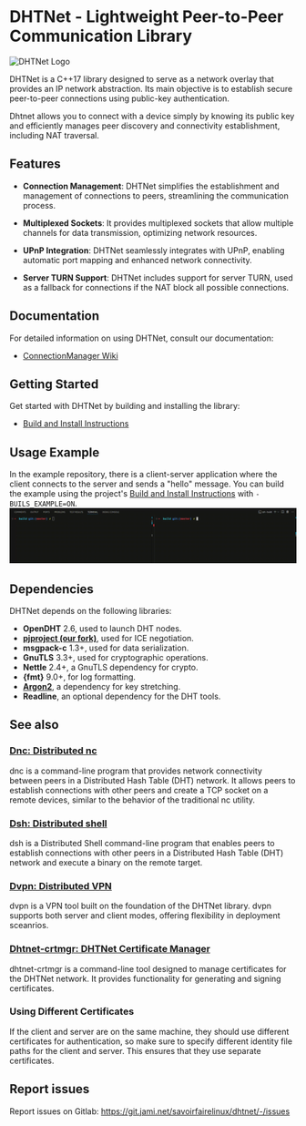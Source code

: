 # DHTNet - Lightweight Peer-to-Peer Communication Library

![DHTNet Logo]()

DHTNet is a C++17 library designed to serve as a network overlay that provides an IP network abstraction. Its main objective is to establish secure peer-to-peer connections using public-key authentication.

Dhtnet allows you to connect with a device simply by knowing its public key and efficiently manages peer discovery and connectivity establishment, including NAT traversal.

## Features

- **Connection Management**: DHTNet simplifies the establishment and management of connections to peers, streamlining the communication process.

- **Multiplexed Sockets**: It provides multiplexed sockets that allow multiple channels for data transmission, optimizing network resources.

- **UPnP Integration**: DHTNet seamlessly integrates with UPnP, enabling automatic port mapping and enhanced network connectivity.

- **Server TURN Support**: DHTNet includes support for server TURN, used as a fallback for connections if the NAT block all possible connections.


## Documentation

For detailed information on using DHTNet, consult our documentation:

- [ConnectionManager Wiki](https://docs.jami.net/en_US/developer/jami-concepts/connection-manager.html)


## Getting Started

Get started with DHTNet by building and installing the library:

- [Build and Install Instructions](BUILD.md)

## Usage Example
In the example repository, there is a client-server application where the client connects to the server and sends a "hello" message.
You can build the example using the project's [Build and Install Instructions](BUILD.md) with `-BUILS_EXAMPLE=ON`.
![Demo](example/client-server_dhtnet.gif)

## Dependencies

DHTNet depends on the following libraries:

- **OpenDHT** 2.6, used to launch DHT nodes.
- **[pjproject (our fork)](https://github.com/savoirfairelinux/pjproject)**, used for ICE negotiation.
- **msgpack-c** 1.3+, used for data serialization.
- **GnuTLS** 3.3+, used for cryptographic operations.
- **Nettle** 2.4+, a GnuTLS dependency for crypto.
- **{fmt}** 9.0+, for log formatting.
- **[Argon2](https://github.com/P-H-C/phc-winner-argon2)**, a dependency for key stretching.
- **Readline**, an optional dependency for the DHT tools.

## See also

### [Dnc: Distributed nc](tools/dnc/README.md)

dnc is a command-line program that provides network connectivity between peers in a Distributed Hash Table (DHT) network. It allows peers to establish connections with other peers and create a TCP socket on a remote devices, similar to the behavior of the traditional nc utility.

### [Dsh: Distributed shell](tools/dsh/README.md)

dsh is a Distributed Shell command-line program that enables peers to establish connections with other peers in a Distributed Hash Table (DHT) network and execute a binary on the remote target.


### [Dvpn: Distributed VPN](tools/dvpn/README.md)

dvpn is a VPN tool built on the foundation of the DHTNet library. dvpn supports both server and client modes, offering flexibility in deployment sceanrios.

### [Dhtnet-crtmgr:  DHTNet Certificate Manager](tools/dhtnet_crtmgr/README.md)
dhtnet-crtmgr is a command-line tool designed to manage certificates for the DHTNet network. It provides functionality for generating and signing certificates.

### Using Different Certificates

If the client and server are on the same machine, they should use different certificates for authentication, so make sure to specify different identity file paths for the client and server. This ensures that they use separate certificates.

## Report issues

Report issues on Gitlab: https://git.jami.net/savoirfairelinux/dhtnet/-/issues